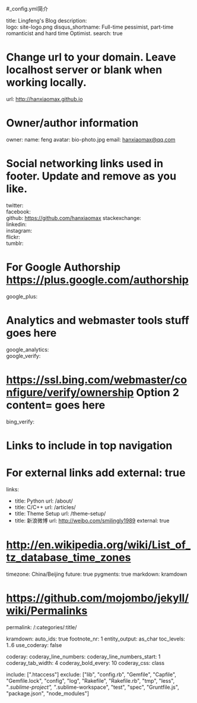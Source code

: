 #_config.yml简介

title:            Lingfeng's Blog
description:      
logo:             site-logo.png
disqus_shortname: Full-time pessimist, part-time romanticist and hard time Optimist. 
search:           true
# Change url to your domain. Leave localhost server or blank when working locally.
url:              http://hanxiaomax.github.io

# Owner/author information
owner:
  name:           feng
  avatar:         bio-photo.jpg
  email:          hanxiaomax@qq.com
  # Social networking links used in footer. Update and remove as you like.
  twitter:        
  facebook:       
  github:         https://github.com/hanxiaomax
  stackexchange:  
  linkedin:       
  instagram:      
  flickr:         
  tumblr:         
  # For Google Authorship https://plus.google.com/authorship
  google_plus:    

# Analytics and webmaster tools stuff goes here
google_analytics:   
google_verify:      
# https://ssl.bing.com/webmaster/configure/verify/ownership Option 2 content= goes here
bing_verify:         

# Links to include in top navigation
# For external links add external: true
links:
  - title: Python
    url: /about/
  - title: C/C++
    url: /articles/
  - title: Theme Setup
    url: /theme-setup/
  - title: 新浪微博
    url: http://weibo.com/smilingly1989
    external: true

# http://en.wikipedia.org/wiki/List_of_tz_database_time_zones
timezone:    China/Beijing
future:      true
pygments:    true
markdown:    kramdown

# https://github.com/mojombo/jekyll/wiki/Permalinks
permalink:   /:categories/:title/

kramdown:
  auto_ids: true
  footnote_nr: 1
  entity_output: as_char
  toc_levels: 1..6
  use_coderay: false

  coderay:
    coderay_line_numbers: 
    coderay_line_numbers_start: 1
    coderay_tab_width: 4
    coderay_bold_every: 10
    coderay_css: class

include: [".htaccess"]
exclude: ["lib", "config.rb", "Gemfile", "Capfile", "Gemfile.lock", "config", "log", "Rakefile", "Rakefile.rb", "tmp", "less", "*.sublime-project", "*.sublime-workspace", "test", "spec", "Gruntfile.js", "package.json", "node_modules"]
